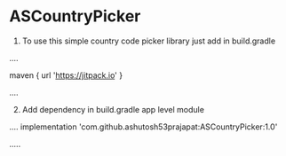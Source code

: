# ASCountryPicker
1. To use this simple country code picker library just add in build.gradle

....

maven { url 'https://jitpack.io' }

....

2. Add dependency in build.gradle app level module

....
   implementation 'com.github.ashutosh53prajapat:ASCountryPicker:1.0'

.....

